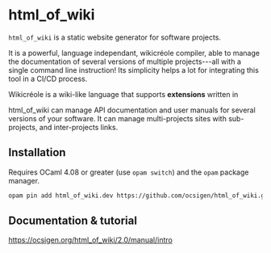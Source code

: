 # html_of_wiki

`html_of_wiki` is a static website generator for software projects.

It is a powerful, language independant, wikicréole compiler, able to manage the
documentation of several versions of multiple projects---all with a single
command line instruction! Its simplicity helps a lot for integrating this tool
in a CI/CD process.

Wikicréole is a wiki-like language that supports **extensions** written in

html_of_wiki can manage API documentation and user manuals for several versions of your software.
It can manage multi-projects sites with sub-projects, and inter-projects links.

## Installation

Requires OCaml 4.08 or greater (use `opam switch`) and the `opam` package
manager.

```bash
opam pin add html_of_wiki.dev https://github.com/ocsigen/html_of_wiki.git
```

## Documentation & tutorial

https://ocsigen.org/html_of_wiki/2.0/manual/intro
